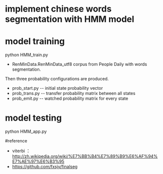 
# implement chinese words segmentation with HMM model

# model training
python HMM_train.py

* RenMinData.RenMinData_utf8 corpus from People Daily with words segmentation.

Then three probability configurations are produced.

* prob_start.py -- initial state probability vector
* prob_trans.py -- transfer probability matrix between all states
* prob_emit.py -- watched probability matrix for every state

# model testing
python HMM_app.py

#reference
* viterbi ：http://zh.wikipedia.org/wiki/%E7%BB%B4%E7%89%B9%E6%AF%94%E7%AE%97%E6%B3%95
* https://github.com/fxsjy/finalseg
